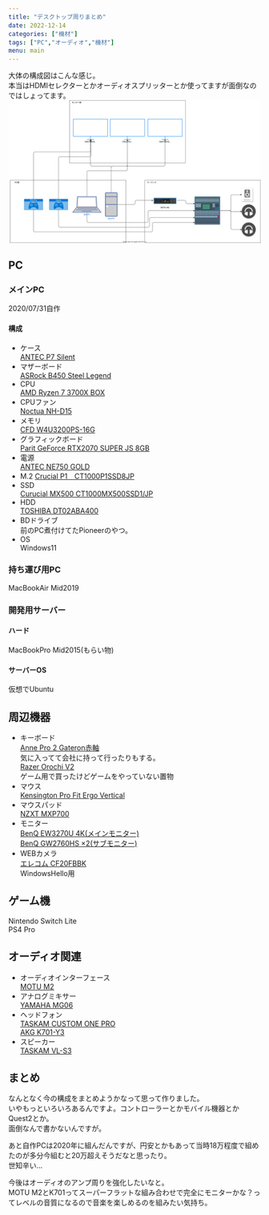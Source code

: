 ```yaml
---
title: "デスクトップ周りまとめ"
date: 2022-12-14
categories: ["機材"]
tags: ["PC","オーディオ","機材"]
menu: main
---
```


大体の構成図はこんな感じ。  
本当はHDMIセレクターとかオーディオスプリッターとか使ってますが面倒なのではしょってます。  
![構成図](desktop.drawio.svg)

## PC

### メインPC

2020/07/31自作

#### 構成

* ケース  
[ANTEC P7 Silent](https://kakaku.com/item/K0001059541/)
* マザーボード  
[ASRock B450 Steel Legend](https://shop.tsukumo.co.jp/goods/4717677338065)
* CPU  
[AMD Ryzen 7 3700X BOX](https://kakaku.com/item/K0001172060/)
* CPUファン  
[Noctua NH-D15](https://amzn.asia/d/8k0KJVj)
* メモリ  
[CFD W4U3200PS-16G](https://kakaku.com/item/K0001206913/)
* グラフィックボード  
[Parit GeForce RTX2070 SUPER JS 8GB](https://kakaku.com/item/K0001173640/)
* 電源  
[ANTEC NE750 GOLD](https://amzn.asia/d/8o2mfB1)
* M.2
[Crucial P1　CT1000P1SSD8JP](https://shop.tsukumo.co.jp/goods/0405763079018)
* SSD  
[Curucial MX500 CT1000MX500SSD1/JP](https://kakaku.com/item/K0001028335/)
* HDD  
[TOSHIBA DT02ABA400](https://shop.tsukumo.co.jp/goods/4582535432274)
* BDドライブ  
前のPC煮付けてたPioneerのやつ。
* OS  
Windows11

### 持ち運び用PC

MacBookAir Mid2019

### 開発用サーバー

#### ハード

MacBookPro Mid2015(もらい物)

#### サーバーOS

仮想でUbuntu

## 周辺機器

* キーボード  
[Anne Pro 2 Gateron赤軸](https://amzn.asia/d/4p44x6A)  
気に入ってて会社に持って行ったりもする。  
[Razer Orochi V2](https://amzn.asia/d/3zo3Z0o)  
ゲーム用で買ったけどゲームをやっていない置物  
* マウス  
[Kensington Pro Fit Ergo Vertical](https://amzn.asia/d/cQIqxme)  
* マウスパッド  
[NZXT MXP700](https://amzn.asia/d/hwOx5eK)  
* モニター  
[BenQ EW3270U 4K(メインモニター)](https://amzn.asia/d/6fE5cIJ)  
[BenQ GW2760HS ×2(サブモニター)](https://amzn.asia/d/3amH3mf)  
* WEBカメラ  
[エレコム CF20FBBK](https://amzn.asia/d/1rbqTxU)  
WindowsHello用

## ゲーム機

Nintendo Switch Lite  
PS4 Pro  

## オーディオ関連

* オーディオインターフェース  
[MOTU M2](https://h-resolution.com/product/m2/)
* アナログミキサー  
[YAMAHA MG06](https://www.soundhouse.co.jp/products/detail/item/192123/)
* ヘッドフォン  
[TASKAM CUSTOM ONE PRO](https://tascam.jp/jp/product/custom_one_pro/top)  
[AKG K701-Y3](https://kakaku.com/item/K0001195998/)
* スピーカー  
[TASKAM VL-S3](https://amzn.asia/d/5a9cJxP)

## まとめ

なんとなく今の構成をまとめようかなって思って作りました。  
いやもっといろいろあるんですよ。コントローラーとかモバイル機器とかQuest2とか。  
面倒なんで書かないんですが。  

あと自作PCは2020年に組んだんですが、円安とかもあって当時18万程度で組めたのが多分今組むと20万超えそうだなと思ったり。  
世知辛い…  

今後はオーディオのアンプ周りを強化したいなと。  
MOTU M2とK701ってスーパーフラットな組み合わせで完全にモニターかな？ってレベルの音質になるので音楽を楽しめるのを組みたい気持ち。

